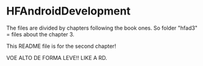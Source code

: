 # HFAndroidDevelopment

The files are divided by chapters following the book ones. 
So folder "hfad3" = files about the chapter 3.

This README file is for the second chapter!

VOE ALTO DE FORMA LEVE!!
LIKE A RD.
